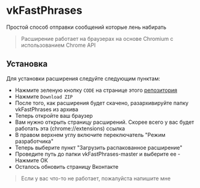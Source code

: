 # vkFastPhrases
Простой способ отправки сообщений которые лень набирать
>Расширение работает на браузерах на основе Chromium с использованием Chrome API
## Установка
Для установки расширения следуйте следующим пунктам:
* Нажмите зеленую кнопку `CODE` на странице этого [репозитория](//github.com/slpAkkie/vkFastPhrases)
* Нажмите `Download ZIP`
* После того, как расширения будет скачено, разархивируйте папку vkFastPhrases из архива
* Теперь откройте ваш браузер
* Вам нужно открыть страницу расширений. Скорее всего у вас будет работать эта (chrome://extensions) ссылка
* В правом верхнем углу включите переключатель "Режим разработчика"
* Теперь выберите пункт "Загрузить распакованное расширение"
* Проведите путь до папки vkFastPhrases-master  и выберите ее - Нажмите ОК
* Осталось обновить страницу Вконтакте

>Если у вас что-то не работает, пожалуйста напишите мне
